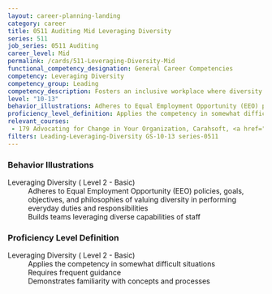 ```yaml
---
layout: career-planning-landing
category: career
title: 0511 Auditing Mid Leveraging Diversity
series: 511
job_series: 0511 Auditing
career_level: Mid
permalink: /cards/511-Leveraging-Diversity-Mid
functional_competency_designation: General Career Competencies
competency: Leveraging Diversity
competency_group: Leading
competency_description: Fosters an inclusive workplace where diversity and individual differences are valued and leveraged to achieve the vision and mission of the organization 
level: "10-13"
behavior_illustrations: Adheres to Equal Employment Opportunity (EEO) policies, goals, objectives, and philosophies of valuing diversity in performing everyday duties and responsibilities ? Builds teams leveraging diverse capabilities of staff
proficiency_level_definition: Applies the competency in somewhat difficult situations ? Requires frequent guidance ? Demonstrates familiarity with concepts and processes
relevant_courses: 
 - 179 Advocating for Change in Your Organization, Carahsoft, <a href="https://www.linkedin.com/learning/advocating-for-change-in-your-organization">https://www.linkedin.com/learning/advocating-for-change-in-your-organization</a>
filters: Leading-Leveraging-Diversity GS-10-13 series-0511
---
```


<div class="desktop:grid-col-6 margin-y-205">
  <div class="border-top-05 bg-white padding-2 shadow-5 height-full members-hover border-1px border-gray-30 border-top-orange radius-lg">
    <h3>Behavior Illustrations</h3>
    <dl class="text-base"><dt>Leveraging Diversity ( Level 2 - Basic)</dt><dd>Adheres to Equal Employment Opportunity (EEO) policies, goals, objectives, and philosophies of valuing diversity in performing everyday duties and responsibilities </dd><dd> Builds teams leveraging diverse capabilities of staff</dd></dl>
  </div>
</div>
<div class="desktop:grid-col-6 margin-y-205">
  <div class="border-top-05 bg-white padding-2 shadow-5 height-full members-hover border-1px border-gray-30 border-top-orange radius-lg">
    <h3>Proficiency Level Definition</h3>
    <dl class="text-base"><dt>Leveraging Diversity ( Level 2 - Basic)</dt><dd>Applies the competency in somewhat difficult situations </dd><dd> Requires frequent guidance </dd><dd> Demonstrates familiarity with concepts and processes</dd></dl>
  </div>
</div>